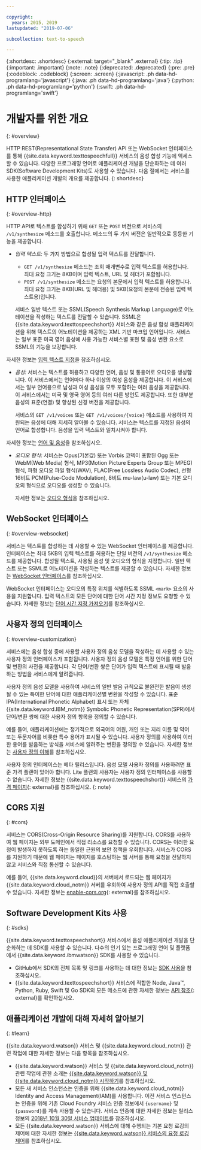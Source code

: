 ```yaml
---

copyright:
  years: 2015, 2019
lastupdated: "2019-07-06"

subcollection: text-to-speech

---
```


{:shortdesc: .shortdesc}
{:external: target="_blank" .external}
{:tip: .tip}
{:important: .important}
{:note: .note}
{:deprecated: .deprecated}
{:pre: .pre}
{:codeblock: .codeblock}
{:screen: .screen}
{:javascript: .ph data-hd-programlang='javascript'}
{:java: .ph data-hd-programlang='java'}
{:python: .ph data-hd-programlang='python'}
{:swift: .ph data-hd-programlang='swift'}

# 개발자를 위한 개요
{: #overview}

HTTP REST(Representational State Transfer) API 또는 WebSocket 인터페이스를 통해 {{site.data.keyword.texttospeechfull}} 서비스의 음성 합성 기능에 액세스할 수 있습니다. 다양한 프로그래밍 언어로 애플리케이션 개발을 단순화하는 데 여러 SDK(Software Development Kits)도 사용할 수 있습니다. 다음 절에서는 서비스를 사용한 애플리케이션 개발의 개요를 제공합니다.
{: shortdesc}

## HTTP 인터페이스
{: #overview-http}

HTTP API로 텍스트를 합성하기 위해 `GET` 또는 `POST` 버전으로 서비스의 `/v1/synthesize` 메소드를 호출합니다. 메소드의 두 가지 버전은 일반적으로 동등한 기능을 제공합니다.

-   *입력 텍스트:* 두 가지 방법으로 합성될 입력 텍스트를 전달합니다.
    -   `GET /v1/synthesize` 메소드는 조회 매개변수로 입력 텍스트를 허용합니다. 최대 요청 크기는 8KB이며 입력 텍스트, URL 및 헤더가 포함됩니다.
    -   `POST /v1/synthesize` 메소드는 요청의 본문에서 입력 텍스트를 허용합니다. 최대 요청 크기는 8KB(URL 및 헤더용) 및 5KB(요청의 본문에 전송된 입력 텍스트용)입니다.

    서비스 일반 텍스트 또는 SSML(Speech Synthesis Markup Language)로 어노테이션을 작성하는 텍스트를 전달할 수 있습니다. SSML은 {{site.data.keyword.texttospeechshort}} 서비스와 같은 음성 합성 애플리케이션을 위해 텍스트의 어노테이션을 제공하는 XML 기반 마크업 언어입니다. 서비스는 일부 표준 미국 영어 음성에 사용 가능한 서비스별 표현 및 음성 변환 요소로 SSML의 기능을 보강합니다.

자세한 정보는 [입력 텍스트 지정](/docs/services/text-to-speech?topic=text-to-speech-usingHTTP#input)을 참조하십시오.
-   *음성:* 서비스는 텍스트를 허용하고 다양한 언어, 음성 및 통용어로 오디오를 생성합니다. 이 서비스에서는 언어마다 하나 이상의 여성 음성을 제공합니다. 이 서비스에서는 일부 언어용으로 남성과 여성 음성을 모두 포함하는 여러 음성을 제공합니다. 이 서비스에서는 미국 및 영국 영어 등의 여러 다른 방언도 제공합니다. 또한 대부분 음성의 표준(연결) 및 향상된 신경 버전을 제공합니다.

    서비스의 `GET /v1/voices` 또는 `GET /v1/voices/{voice}` 메소드를 사용하여 지원되는 음성에 대해 지세히 알아볼 수 있습니다. 서비스는 텍스트를 지정된 음성의 언어로 합성합니다. 음성을 입력 텍스트와 일치시켜야 합니다.

자세한 정보는 [언어 및 음성](/docs/services/text-to-speech?topic=text-to-speech-voices)을 참조하십시오.
-   *오디오 형식:* 서비스는 Opus(기본값) 또는 Vorbis 코덱이 포함된 Ogg 또는 WebM(Web Media) 형식, MP3(Motion Picture Experts Group 또는 MPEG) 형식, 파형 오디오 파일 형식(WAV), FLAC(Free Lossless Audio Codec), 선형 16비트 PCM(Pulse-Code Modulation), 8비트 mu-law(u-law) 또는 기본 오디오의 형식으로 오디오를 생성할 수 있습니다.

    자세한 정보는 [오디오 형식](/docs/services/text-to-speech?topic=text-to-speech-audioFormats)을 참조하십시오.

## WebSocket 인터페이스
{: #overview-websocket}

서비스는 텍스트를 합성하는 데 사용할 수 있는 WebSocket 인터페이스를 제공합니다. 인터페이스는 최대 5KB의 입력 텍스트를 허용하는 단일 버전의 `/v1/synthesize` 메소드를 제공합니다. 합성될 텍스트, 사용될 음성 및 오디오의 형식을 지정합니다. 일반 텍스트 또는 SSML로 어노테이션을 작성하는 텍스트를 제공할 수 있습니다. 자세한 정보는 [WebSocket 인터페이스](/docs/services/text-to-speech?topic=text-to-speech-usingWebSocket)를 참조하십시오.

WebSocket 인터페이스는 오디오의 특정 위치를 식별하도록 SSML `<mark>` 요소의 사용을 지원합니다. 입력 텍스트의 모든 단어에 대한 단어 시간 지정 정보도 요청할 수 있습니다. 자세한 정보는 [단어 시간 지정 가져오기](/docs/services/text-to-speech?topic=text-to-speech-timing)를 참조하십시오.

## 사용자 정의 인터페이스
{: #overview-customization}

서비스에는 음성 합성 중에 사용할 사용자 정의 음성 모델을 작성하는 데 사용할 수 있는 사용자 정의 인터페이스가 포함됩니다. 사용자 정의 음성 모델은 특정 언어를 위한 단어 및 변환의 사전을 제공합니다. 각 단어/변환 쌍은 단어가 입력 텍스트에 표시될 때 발음하는 방법을 서비스에게 알려줍니다.

사용자 정의 음성 모델을 사용하여 서비스의 일반 발음 규칙으로 불완전한 발음이 생성될 수 있는 특이한 단어에 대한 애플리케이션별 변환을 작성할 수 있습니다. 표준 IPA(International Phonetic Alphabet) 표시 또는 자체 {{site.data.keyword.IBM_notm}} Symbolic Phonetic Representation(SPR)에서 단어/변환 쌍에 대한 사용자 정의 항목을 정의할 수 있습니다.

예를 들어, 애플리케이션에는 정기적으로 외국어의 어원, 개인 또는 지리 이름 및 약어 또는 두문자어를 비롯한 특수 용어가 표시될 수 있습니다. 사용자 정의를 사용하여 이러한 용어를 발음하는 방식을 서비스에 알려주는 변환을 정의할 수 있습니다. 자세한 정보는 [사용자 정의 이해](/docs/services/text-to-speech?topic=text-to-speech-customIntro)를 참조하십시오.

사용자 정의 인터페이스는 베타 릴리스입니다. 음성 모델 사용자 정의를 사용하려면 표준 가격 플랜이 있어야 합니다. Lite 플랜의 사용자는 사용자 정의 인터페이스를 사용할 수 없습니다. 자세한 정보는 {{site.data.keyword.texttospeechshort}} 서비스의 [가격 페이지](https://www.ibm.com/cloud/watson-text-to-speech/pricing){: external}를 참조하십시오.
{: note}

## CORS 지원
{: #cors}

서비스는 CORS(Cross-Origin Resource Sharing)를 지원합니다. CORS를 사용하여 웹 페이지는 외부 도메인에서 직접 리소스를 요청할 수 있습니다. CORS는 이러한 요청이 발생하지 못하도록 하는 동일한 근원의 보안 정책을 우회합니다. 서비스가 CORS를 지원하기 때문에 웹 페이지는 페이지를 호스팅하는 웹 서버를 통해 요청을 전달하지 않고 서비스와 직접 통신할 수 있습니다.

예를 들어, {{site.data.keyword.cloud}}의 서버에서 로드되는 웹 페이지가 {{site.data.keyword.cloud_notm}} 서버를 우회하여 사용자 정의 API를 직접 호출할 수 있습니다. 자세한 정보는 [enable-cors.org](https://enable-cors.org/){: external}를 참조하십시오.

## Software Development Kits 사용
{: #sdks}

{{site.data.keyword.texttospeechshort}} 서비스에서 음성 애플리케이션 개발을 단순화하는 데 SDK를 사용할 수 있습니다. 다수의 인기 있는 프로그래밍 언어 및 플랫폼에서 {{site.data.keyword.ibmwatson}} SDK를 사용할 수 있습니다.

-   GitHub에서 SDK의 전체 목록 및 링크를 사용하는 데 대한 정보는 [SDK 사용](/docs/services/watson?topic=watson-using-sdks)을 참조하십시오.
-   {{site.data.keyword.texttospeechshort}} 서비스에 적합한 Node, Java&trade;, Python, Ruby, Swift 및 Go SDK의 모든 메소드에 관한 자세한 정보는 [API 참조](https://{DomainName}/apidocs/text-to-speech){: external}를 확인하십시오.

## 애플리케이션 개발에 대해 자세히 알아보기
{: #learn}

{{site.data.keyword.watson}} 서비스 및 {{site.data.keyword.cloud_notm}} 관련 작업에 대한 자세한 정보는 다음 항목을 참조하십시오.

-   {{site.data.keyword.watson}} 서비스 및 {{site.data.keyword.cloud_notm}} 관련 작업에 관한 소개는 [{{site.data.keyword.watson}} 및 {{site.data.keyword.cloud_notm}} 시작하기](/docs/services/watson?topic=watson-about)를 참조하십시오.
-   모든 새 서비스 인스턴스는 인증을 위해 {{site.data.keyword.cloud_notm}} Identity and Access Management(IAM)를 사용합니다. 이전 서비스 인스턴스는 인증을 위해 기존 Cloud Foundry 서비스 인증 정보에서 `{username}` 및 `{password}`를 계속 사용할 수 있습니다. 서비스 인증에 대한 자세한 정보는 릴리스 정보의 [2018년 10월 30일 서비스 업데이트](/docs/services/text-to-speech?topic=text-to-speech-release-notes#October2018)를 참조하십시오.
-   모든 {{site.data.keyword.watson}} 서비스에 대해 수행되는 기본 요청 로깅의 제어에 대한 자세한 정보는 [{{site.data.keyword.watson}} 서비스의 요청 로깅 제어](/docs/services/watson?topic=watson-gs-logging-overview)를 참조하십시오.
